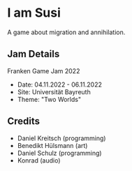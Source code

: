 # I am Susi
A game about migration and annihilation.

## Jam Details
Franken Game Jam 2022
- Date: 04.11.2022 - 06.11.2022
- Site: Universität Bayreuth
- Theme: "Two Worlds"

## Credits
- Daniel Kreitsch (programming)
- Benedikt Hülsmann (art)
- Daniel Schulz (programming)
- Konrad (audio)
